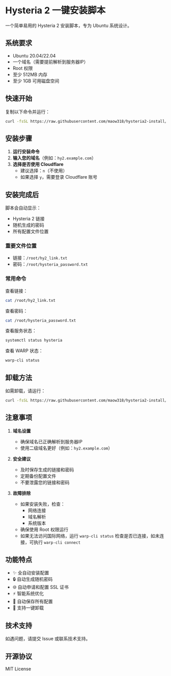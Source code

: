 # Hysteria 2 一键安装脚本

一个简单易用的 Hysteria 2 安装脚本，专为 Ubuntu 系统设计。

## 系统要求

- Ubuntu 20.04/22.04
- 一个域名（需要提前解析到服务器IP）
- Root 权限
- 至少 512MB 内存
- 至少 1GB 可用磁盘空间

## 快速开始

复制以下命令并运行：

```bash
curl -fsSL https://raw.githubusercontent.com/maow318/hysteria2-install/main/install.sh -o install.sh && sudo bash install.sh
```

## 安装步骤

1. **运行安装命令**
2. **输入您的域名**（例如：`hy2.example.com`）
3. **选择是否使用 Cloudflare**
   - 建议选择：`n`（不使用）
   - 如果选择 `y`，需要登录 Cloudflare 账号

## 安装完成后

脚本会自动显示：
- Hysteria 2 链接
- 随机生成的密码
- 所有配置文件位置

### 重要文件位置

- 链接：`/root/hy2_link.txt`
- 密码：`/root/hysteria_password.txt`

### 常用命令

查看链接：
```bash
cat /root/hy2_link.txt
```

查看密码：
```bash
cat /root/hysteria_password.txt
```

查看服务状态：
```bash
systemctl status hysteria
```

查看 WARP 状态：
```bash
warp-cli status
```

## 卸载方法

如需卸载，请运行：

```bash
curl -fsSL https://raw.githubusercontent.com/maow318/hysteria2-install/main/uninstall.sh -o uninstall.sh && sudo bash uninstall.sh
```

## 注意事项

1. **域名设置**
   - 确保域名已正确解析到服务器IP
   - 使用二级域名更好（例如：`hy2.example.com`）

2. **安全建议**
   - 及时保存生成的链接和密码
   - 定期备份配置文件
   - 不要泄露您的链接和密码

3. **故障排除**
   - 如果安装失败，检查：
     - 网络连接
     - 域名解析
     - 系统版本
   - 确保使用 Root 权限运行
   - 如果无法访问国际网络，运行 `warp-cli status` 检查是否已连接，如未连接，可执行 `warp-cli connect`

## 功能特点

- ✨ 全自动安装配置
- 🔒 自动生成随机密码
- 🌐 自动申请和配置 SSL 证书
- ⚡ 智能系统优化
- 📝 自动保存所有配置
- 🔄 支持一键卸载

## 技术支持

如遇问题，请提交 Issue 或联系技术支持。

## 开源协议

MIT License
